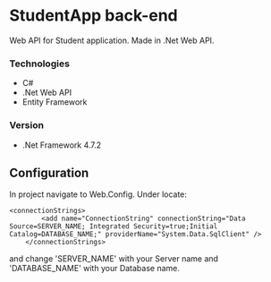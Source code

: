 # StudentApp back-end

Web API for Student application. Made in .Net Web API.

### Technologies
- C#
- .Net Web API
- Entity Framework

### Version

- .Net Framework 4.7.2


## Configuration

In project navigate to Web.Config. Under <configuration> locate:
```
<connectionStrings>
		<add name="ConnectionString" connectionString="Data Source=SERVER_NAME; Integrated Security=true;Initial Catalog=DATABASE_NAME;" providerName="System.Data.SqlClient" />
	</connectionStrings>
```

and change 'SERVER_NAME' with your Server name and 'DATABASE_NAME' with your Database name.
